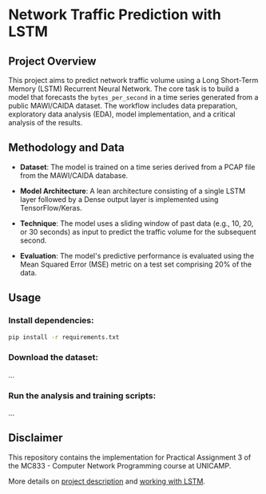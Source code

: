 # Network Traffic Prediction with LSTM

## Project Overview

This project aims to predict network traffic volume using a Long Short-Term Memory (LSTM) Recurrent Neural Network. The core task is to build a model that forecasts the `bytes_per_second` in a time series generated from a public MAWI/CAIDA dataset. The workflow includes data preparation, exploratory data analysis (EDA), model implementation, and a critical analysis of the results.

## Methodology and Data

- **Dataset**: The model is trained on a time series derived from a PCAP file from the MAWI/CAIDA database.

- **Model Architecture**: A lean architecture consisting of a single LSTM layer followed by a Dense output layer is implemented using TensorFlow/Keras.

- **Technique**: The model uses a sliding window of past data (e.g., 10, 20, or 30 seconds) as input to predict the traffic volume for the subsequent second.

- **Evaluation**: The model's predictive performance is evaluated using the Mean Squared Error (MSE) metric on a test set comprising 20% of the data.

## Usage

### Install dependencies:

```sh
pip install -r requirements.txt
```

### Download the dataset:

...

### Run the analysis and training scripts:

...

## Disclaimer

This repository contains the implementation for Practical Assignment 3 of the MC833 - Computer Network Programming course at UNICAMP.

More details on [project description](docs/description.md) and [working with LSTM](docs/lstm.md).
